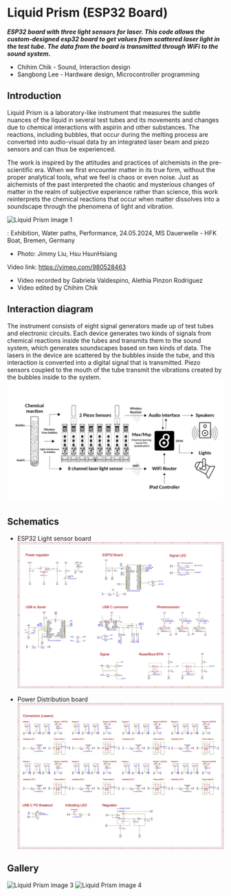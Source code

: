 # Liquid Prism (ESP32 Board)

**_ESP32 board with three light sensors for laser. This code allows the custom-designed esp32 board to get values from scattered laser light in the test tube. The data from the board is transmitted through WiFi to the sound system._**

- Chihim Chik - Sound, Interaction design
- Sangbong Lee - Hardware design, Microcontroller programming

## Introduction

Liquid Prism is a laboratory-like instrument that measures the subtle nuances of the liquid in several test tubes and its movements and changes due to chemical interactions with aspirin and other substances. The reactions, including bubbles, that occur during the melting process are converted into audio-visual data by an integrated laser beam and piezo sensors and can thus be experienced.

The work is inspired by the attitudes and practices of alchemists in the pre-scientific era. When we first encounter matter in its true form, without the proper analytical tools, what we feel is chaos or even noise. Just as alchemists of the past interpreted the chaotic and mysterious changes of matter in the realm of subjective experience rather than science, this work reinterprets the chemical reactions that occur when matter dissolves into a soundscape through the phenomena of light and vibration.

![Liquid Prism image 1](assets/images/img_LiquidPrism_1.png)

: Exhibition, Water paths, Performance, 24.05.2024, MS Dauerwelle - HFK Boat, Bremen, Germany 
- Photo: Jimmy Liu, Hsu HsunHsiang

Video link: https://vimeo.com/980528463
- Video recorded by Gabriela Valdespino, Alethia Pinzon Rodriguez
- Video edited by Chihim Chik

## Interaction diagram
The instrument consists of eight signal generators made up of test tubes and electronic circuits. Each device generates two kinds of signals from chemical reactions inside the tubes and transmits them to the sound system, which generates soundscapes based on two kinds of data. The lasers in the device are scattered by the bubbles inside the tube, and this interaction is converted into a digital signal that is transmitted. Piezo sensors coupled to the mouth of the tube transmit the vibrations created by the bubbles inside to the system.
![Liquid Prism image 2](assets/images/diagram.jpg)

## Schematics
- ESP32 Light sensor board
![Liquid Prism image 3](assets/images/img_board_sch_1.jpg)

- Power Distribution board
![Liquid Prism image 3](assets/images/img_board_sch_2.jpg)

## Gallery
![Liquid Prism image 3](assets/images/img_LiquidPrism_2.png)
![Liquid Prism image 4](assets/images/img_LiquidPrism_3.png)
